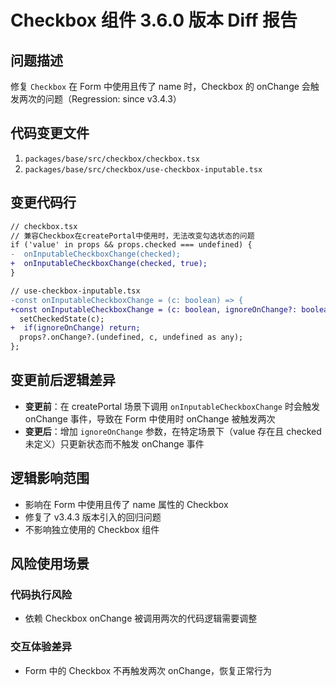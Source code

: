 # Checkbox 组件 3.6.0 版本 Diff 报告

## 问题描述
修复 `Checkbox` 在 Form 中使用且传了 name 时，Checkbox 的 onChange 会触发两次的问题（Regression: since v3.4.3）

## 代码变更文件
1. `packages/base/src/checkbox/checkbox.tsx`
2. `packages/base/src/checkbox/use-checkbox-inputable.tsx`

## 变更代码行
```diff
// checkbox.tsx
// 兼容Checkbox在createPortal中使用时，无法改变勾选状态的问题
if ('value' in props && props.checked === undefined) {
-  onInputableCheckboxChange(checked);
+  onInputableCheckboxChange(checked, true);
}

// use-checkbox-inputable.tsx
-const onInputableCheckboxChange = (c: boolean) => {
+const onInputableCheckboxChange = (c: boolean, ignoreOnChange?: boolean) => {
  setCheckedState(c);
+  if(ignoreOnChange) return;
  props?.onChange?.(undefined, c, undefined as any);
};
```

## 变更前后逻辑差异
- **变更前**：在 createPortal 场景下调用 `onInputableCheckboxChange` 时会触发 onChange 事件，导致在 Form 中使用时 onChange 被触发两次
- **变更后**：增加 `ignoreOnChange` 参数，在特定场景下（value 存在且 checked 未定义）只更新状态而不触发 onChange 事件

## 逻辑影响范围
- 影响在 Form 中使用且传了 name 属性的 Checkbox
- 修复了 v3.4.3 版本引入的回归问题
- 不影响独立使用的 Checkbox 组件

## 风险使用场景

### 代码执行风险
- 依赖 Checkbox onChange 被调用两次的代码逻辑需要调整

### 交互体验差异
- Form 中的 Checkbox 不再触发两次 onChange，恢复正常行为